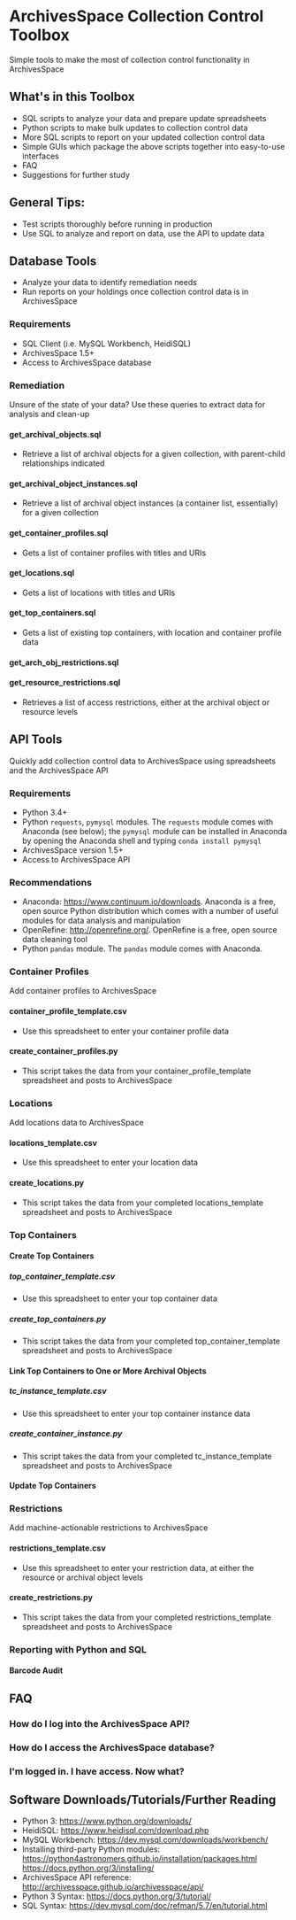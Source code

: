 # ArchivesSpace Collection Control Toolbox
Simple tools to make the most of collection control functionality in ArchivesSpace

## What's in this Toolbox

* SQL scripts to analyze your data and prepare update spreadsheets
* Python scripts to make bulk updates to collection control data
* More SQL scripts to report on your updated collection control data
* Simple GUIs which package the above scripts together into easy-to-use interfaces
* FAQ
* Suggestions for further study

## General Tips:

* Test scripts thoroughly before running in production
* Use SQL to analyze and report on data, use the API to update data

## Database Tools

* Analyze your data to identify remediation needs
* Run reports on your holdings once collection control data is in ArchivesSpace

### Requirements

* SQL Client (i.e. MySQL Workbench, HeidiSQL)
* ArchivesSpace 1.5+
* Access to ArchivesSpace database

### Remediation

Unsure of the state of your data? Use these queries to extract data for analysis and clean-up

#### get_archival_objects.sql

* Retrieve a list of archival objects for a given collection, with parent-child relationships indicated

#### get_archival_object_instances.sql

* Retrieve a list of archival object instances (a container list, essentially) for a given collection

#### get_container_profiles.sql

* Gets a list of container profiles with titles and URIs

#### get_locations.sql

* Gets a list of locations with titles and URIs

#### get_top_containers.sql

* Gets a list of existing top containers, with location and container profile data

#### get_arch_obj_restrictions.sql
#### get_resource_restrictions.sql

* Retrieves a list of access restrictions, either at the archival object or resource levels

## API Tools

Quickly add collection control data to ArchivesSpace using spreadsheets and the ArchivesSpace API

### Requirements

* Python 3.4+
* Python `requests`, `pymysql` modules. The `requests` module comes with Anaconda (see below); the `pymysql` module can be installed in Anaconda by opening the Anaconda shell and typing `conda install pymysql`
* ArchivesSpace version 1.5+
* Access to ArchivesSpace API

### Recommendations

* Anaconda: https://www.continuum.io/downloads. Anaconda is a free, open source Python distribution which comes with a number of useful modules for data analysis and manipulation
* OpenRefine: http://openrefine.org/. OpenRefine is a free, open source data cleaning tool 
* Python `pandas` module. The `pandas` module comes with Anaconda.

### Container Profiles
Add container profiles to ArchivesSpace

#### container_profile_template.csv

* Use this spreadsheet to enter your container profile data

#### create_container_profiles.py

* This script takes the data from your container_profile_template spreadsheet and posts to ArchivesSpace

### Locations
Add locations data to ArchivesSpace

#### locations_template.csv

* Use this spreadsheet to enter your location data

#### create_locations.py

* This script takes the data from your completed locations_template spreadsheet and posts to ArchivesSpace

### Top Containers

#### Create Top Containers

##### top_container_template.csv

* Use this spreadsheet to enter your top container data

##### create_top_containers.py

* This script takes the data from your completed top_container_template spreadsheet and posts to ArchivesSpace

#### Link Top Containers to One or More Archival Objects

##### tc_instance_template.csv

* Use this spreadsheet to enter your top container instance data

##### create_container_instance.py

* This script takes the data from your completed tc_instance_template spreadsheet and posts to ArchivesSpace

#### Update Top Containers

### Restrictions
Add machine-actionable restrictions to ArchivesSpace

#### restrictions_template.csv

* Use this spreadsheet to enter your restriction data, at either the resource or archival object levels

#### create_restrictions.py

* This script takes the data from your completed restrictions_template spreadsheet and posts to ArchivesSpace

### Reporting with Python and SQL

#### Barcode Audit

## FAQ

### How do I log into the ArchivesSpace API?

### How do I access the ArchivesSpace database?

### I'm logged in. I have access. Now what?

## Software Downloads/Tutorials/Further Reading

* Python 3: https://www.python.org/downloads/
* HeidiSQL: https://www.heidisql.com/download.php
* MySQL Workbench: https://dev.mysql.com/downloads/workbench/
* Installing third-party Python modules: https://python4astronomers.github.io/installation/packages.html
                                         https://docs.python.org/3/installing/
* ArchivesSpace API reference: http://archivesspace.github.io/archivesspace/api/ 
* Python 3 Syntax: https://docs.python.org/3/tutorial/
* SQL Syntax: https://dev.mysql.com/doc/refman/5.7/en/tutorial.html

